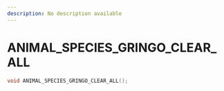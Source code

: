 ```yaml
---
description: No description available 
---
```


# ANIMAL_SPECIES_GRINGO_CLEAR_ALL

```cpp
void ANIMAL_SPECIES_GRINGO_CLEAR_ALL();
```